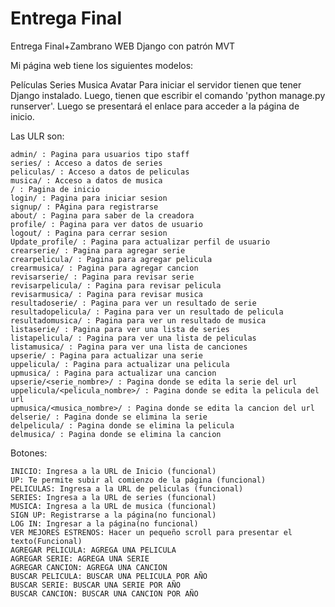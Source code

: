 # Entrega Final
Entrega Final+Zambrano WEB Django con patrón MVT

Mi página web tiene los siguientes modelos:

Películas
Series
Musica
Avatar
Para iniciar el servidor tienen que tener Django instalado. Luego, tienen que escribir el comando 'python manage.py runserver'. Luego se presentará el enlace para acceder a la página de inicio.

Las ULR son:

    admin/ : Pagina para usuarios tipo staff
    series/ : Acceso a datos de series
    peliculas/ : Acceso a datos de peliculas
    musica/ : Acceso a datos de musica
    / : Pagina de inicio
    login/ : Pagina para iniciar sesion
    signup/ : PAgina para registrarse
    about/ : Pagina para saber de la creadora
    profile/ : Pagina para ver datos de usuario
    logout/ : Pagina para cerrar sesion
    Update_profile/ : Pagina para actualizar perfil de usuario
    crearserie/ : Pagina para agregar serie
    crearpelicula/ : Pagina para agregar pelicula
    crearmusica/ : Pagina para agregar cancion
    revisarserie/ : Pagina para revisar serie
    revisarpelicula/ : Pagina para revisar pelicula
    revisarmusica/ : Pagina para revisar musica
    resultadoserie/ : Pagina para ver un resultado de serie
    resultadopelicula/ : Pagina para ver un resultado de pelicula
    resultadomusica/ : Pagina para ver un resultado de musica
    listaserie/ : Pagina para ver una lista de series
    listapelicula/ : Pagina para ver una lista de peliculas
    listamusica/ : Pagina para ver una lista de canciones
    upserie/ : Pagina para actualizar una serie
    uppelicula/ : Pagina para actualizar una pelicula
    upmusica/ : Pagina para actualizar una cancion
    upserie/<serie_nombre>/ : Pagina donde se edita la serie del url
    uppelicula/<pelicula_nombre>/ : Pagina donde se edita la pelicula del url
    upmusica/<musica_nombre>/ : Pagina donde se edita la cancion del url
    delserie/ : Pagina donde se elimina la serie
    delpelicula/ : Pagina donde se elimina la pelicula
    delmusica/ : Pagina donde se elimina la cancion



Botones: 

    INICIO: Ingresa a la URL de Inicio (funcional) 
    UP: Te permite subir al comienzo de la página (funcional) 
    PELICULAS: Ingresa a la URL de peliculas (funcional) 
    SERIES: Ingresa a la URL de series (funcional) 
    MUSICA: Ingresa a la URL de musica (funcional) 
    SIGN UP: Registrarse a la página(no funcional) 
    LOG IN: Ingresar a la página(no funcional) 
    VER MEJORES ESTRENOS: Hacer un pequeño scroll para presentar el texto(Funcional) 
    AGREGAR PELICULA: AGREGA UNA PELICULA 
    AGREGAR SERIE: AGREGA UNA SERIE 
    AGREGAR CANCION: AGREGA UNA CANCION 
    BUSCAR PELICULA: BUSCAR UNA PELICULA POR AÑO 
    BUSCAR SERIE: BUSCAR UNA SERIE POR AÑO 
    BUSCAR CANCION: BUSCAR UNA CANCION POR AÑO
